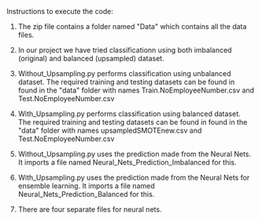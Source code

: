 Instructions to execute the code:

1. The zip file contains a folder named "Data" which contains all the data files. 

2. In our project we have tried classificationn using both imbalanced (original) and balanced (upsampled) dataset. 

3. Without_Upsampling.py performs classification using unbalanced dataset. The required training and testing datasets can be found in found in the "data" folder with names Train.NoEmployeeNumber.csv and Test.NoEmployeeNumber.csv

4. With_Upsampling.py performs classification using balanced dataset. The required training and testing datasets can be found in found in the "data" folder with names upsampledSMOTEnew.csv and Test.NoEmployeeNumber.csv

5. Without_Upsampling.py uses the prediction made from the Neural Nets. It imports a file named Neural_Nets_Prediction_Imbalanced for this.

6. With_Upsampling.py uses the prediction made from the Neural Nets for ensemble learning. It imports a file named Neural_Nets_Prediction_Balanced for this.

7. There are four separate files for neural nets.
